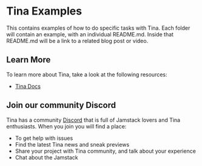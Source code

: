 # Tina Examples 

This contains examples of how to do specific tasks with Tina. Each folder will contain an example, with an individual README.md. Inside that README.md will be a link to a related blog post or video.

## Learn More

To learn more about Tina, take a look at the following resources:

- [Tina Docs](https://tina.io/docs)


## Join our community Discord

Tina has a community [Discord](https://discord.com/invite/zumN63Ybpf) that is full of Jamstack lovers and Tina enthusiasts. When you join you will find a place:

- To get help with issues
- Find the latest Tina news and sneak previews
- Share your project with Tina community, and talk about your experience
- Chat about the Jamstack
